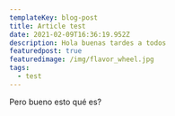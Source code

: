 ```yaml
---
templateKey: blog-post
title: Article test
date: 2021-02-09T16:36:19.952Z
description: Hola buenas tardes a todos
featuredpost: true
featuredimage: /img/flavor_wheel.jpg
tags:
  - test
---
```

Pero bueno esto qué es?
